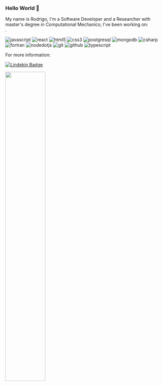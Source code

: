 <h3>Hello World   👋</h3>
My name is Rodrigo, I'm a Software Developer and a Researcher with master's degree in Computational Mechanics;
I've been working on:

<div>.</div>

![javascript](https://user-images.githubusercontent.com/106849328/191318900-3dafb13d-0756-4742-9c48-90c9965015cd.svg)
![react](https://user-images.githubusercontent.com/106849328/191319144-5b7573f4-4faf-48c4-9115-af343fc6285e.svg)
![html5](https://user-images.githubusercontent.com/106849328/191319340-2422834e-b30e-439e-a88a-2c0e33aea131.svg)
![css3](https://user-images.githubusercontent.com/106849328/191319542-c8907330-7908-4ab3-a35d-53b99423f1cd.svg)
![postgresql](https://user-images.githubusercontent.com/106849328/193836970-59aa16c4-c33b-4b38-8722-66ae671a046f.svg)
![mongodb](https://user-images.githubusercontent.com/106849328/191319783-2cd32a3d-5541-4c4f-945e-bc35d71ffaf5.svg)
![csharp](https://user-images.githubusercontent.com/106849328/191320017-974752e7-7335-455b-9920-cd0cd7872de5.svg)
![fortran](https://user-images.githubusercontent.com/106849328/191320138-4bde83b0-d084-44b8-81b4-1cbc4cce6f55.svg)
![nodedotjs](https://user-images.githubusercontent.com/106849328/191326380-5210c4b3-7a51-4284-b417-80723aa4ddd5.svg)
![git](https://user-images.githubusercontent.com/106849328/191326596-d58d2afc-09d0-4bfd-9e73-a2331b851a3a.svg)
![github](https://user-images.githubusercontent.com/106849328/191326709-f88e8364-c6cd-49ef-b60e-eecfc885a1bd.svg)
![typescript](https://user-images.githubusercontent.com/106849328/203078930-d93a7629-c068-47b3-b704-92f6c00362cc.svg)







<div>For more information:</div>

[![Lindekin Badge](https://img.shields.io/badge/LinkedIn-0077B5?style=for-the-badge&logo=linkedin&logoColor=white&link=https://www.linkedin.com/in/rodrigo-vieira-fonseca-12b515b9/)](https://www.linkedin.com/in/rodrigo-vieira-fonseca-12b515b9/)

  <img width='50%' align='left' src="https://github-readme-stats.vercel.app/api?username=rodrigovf2102&count_private=true&show_icons=true"/>





